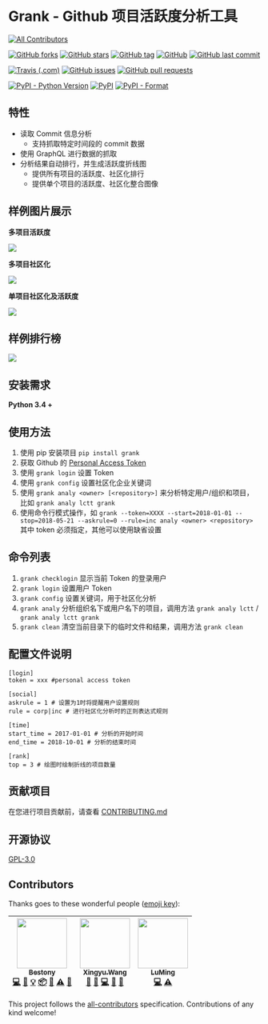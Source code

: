 # Grank -  Github 项目活跃度分析工具
[![All Contributors](https://img.shields.io/badge/all_contributors-3-orange.svg?style=flat-square)](#contributors)

[![GitHub forks](https://img.shields.io/github/forks/lctt/grank.svg?style=flat-square&label=Fork)](https://github.com/lctt/grank/) [![GitHub stars](https://img.shields.io/github/stars/lctt/grank.svg?style=flat-square&label=Stars)](https://github.com/lctt/grank/) [![GitHub tag](https://img.shields.io/github/tag/lctt/grank.svg?style=flat-square)](https://github.com/lctt/grank/) [![GitHub](https://img.shields.io/github/license/lctt/grank.svg?style=flat-square)](https://github.com/lctt/grank/) [![GitHub last commit](https://img.shields.io/github/last-commit/lctt/grank.svg?style=flat-square)](https://github.com/lctt/grank/)

[![Travis (.com)](https://img.shields.io/travis/com/LCTT/Grank.svg?style=flat-square)](https://travis-ci.com/LCTT/Grank)
[![GitHub issues](https://img.shields.io/github/issues/lctt/grank.svg?style=flat-square)](https://github.com/lctt/grank/)
[![GitHub pull requests](https://img.shields.io/github/issues-pr/lctt/grank.svg?style=flat-square)](https://github.com/lctt/grank/)


[![PyPI - Python Version](https://img.shields.io/pypi/pyversions/grank.svg?style=flat-square)](https://pypi.org/project/Grank/)
[![PyPI](https://img.shields.io/pypi/v/grank.svg?style=flat-square)](https://pypi.org/project/Grank/)
[![PyPI - Format](https://img.shields.io/pypi/format/grank.svg?style=flat-square)](https://pypi.org/project/Grank/)


## 特性

- 读取 Commit 信息分析
  - 支持抓取特定时间段的 commit 数据
- 使用 GraphQL 进行数据的抓取
- 分析结果自动排行，并生成活跃度折线图
  - 提供所有项目的活跃度、社区化排行
  - 提供单个项目的活跃度、社区化整合图像

## 样例图片展示

**多项目活跃度**

![](https://postimg.aliavv.com/newmbp/4g3wx.png)

**多项目社区化**

![](https://postimg.aliavv.com/newmbp/i5ni0.png)

**单项目社区化及活跃度**

![](https://postimg.aliavv.com/newmbp/wpoyf.png)

## 样例排行榜

![](https://postimg.aliavv.com/newmbp/emr57.jpg)

## 安装需求

**Python 3.4 +**

## 使用方法

1. 使用 pip 安装项目 `pip install grank`
2. 获取 Github 的 [Personal Access Token](https://github.com/settings/tokens)
3. 使用 `grank login` 设置 Token
4. 使用 `grank config` 设置社区化企业关键词
5. 使用 `grank analy <owner> [<repository>]` 来分析特定用户/组织和项目，比如 `grank analy lctt grank`
6. 使用命令行模式操作，如 `grank --token=XXXX --start=2018-01-01 --stop=2018-05-21 --askrule=0 --rule=inc analy <owner> <repository>` 其中 token 必须指定，其他可以使用缺省设置

## 命令列表

1. `grank checklogin` 显示当前 Token 的登录用户
2. `grank login` 设置用户 Token
3. `grank config` 设置关键词，用于社区化分析
4. `grank analy` 分析组织名下或用户名下的项目，调用方法 `grank analy lctt` / `grank analy lctt grank`
5. `grank clean` 清空当前目录下的临时文件和结果，调用方法 `grank clean`

## 配置文件说明

```
[login]
token = xxx #personal access token

[social]
askrule = 1 # 设置为1时将提醒用户设置规则
rule = corp|inc # 进行社区化分析时的正则表达式规则

[time]
start_time = 2017-01-01 # 分析的开始时间
end_time = 2018-10-01 # 分析的结束时间

[rank]
top = 3 # 绘图时绘制折线的项目数量
```

## 贡献项目

在您进行项目贡献前，请查看 [CONTRIBUTING.md](CONTRIBUTING.md)

## 开源协议

[GPL-3.0](LICENSE)

## Contributors

Thanks goes to these wonderful people ([emoji key](https://github.com/kentcdodds/all-contributors#emoji-key)):

<!-- ALL-CONTRIBUTORS-LIST:START - Do not remove or modify this section -->
<!-- prettier-ignore -->
| [<img src="https://avatars1.githubusercontent.com/u/13283837?v=4" width="100px;"/><br /><sub><b>Bestony</b></sub>](https://www.ixiqin.com/)<br />[💻](https://github.com/LCTT/Grank/commits?author=bestony "Code") [📖](https://github.com/LCTT/Grank/commits?author=bestony "Documentation") [💡](#example-bestony "Examples") [📦](#platform-bestony "Packaging/porting to new platform") [👀](#review-bestony "Reviewed Pull Requests") [⚠️](https://github.com/LCTT/Grank/commits?author=bestony "Tests") [🔧](#tool-bestony "Tools") | [<img src="https://avatars0.githubusercontent.com/u/128338?v=4" width="100px;"/><br /><sub><b>Xingyu.Wang</b></sub>](http://wxy.github.io/)<br />[💬](#question-wxy "Answering Questions") [🐛](https://github.com/LCTT/Grank/issues?q=author%3Awxy "Bug reports") [💻](https://github.com/LCTT/Grank/commits?author=wxy "Code") [👀](#review-wxy "Reviewed Pull Requests") [📢](#talk-wxy "Talks") | [<img src="https://avatars0.githubusercontent.com/u/218644?v=4" width="100px;"/><br /><sub><b>LuMing</b></sub>](https://github.com/luming)<br />[💻](https://github.com/LCTT/Grank/commits?author=luming "Code") [⚠️](https://github.com/LCTT/Grank/commits?author=luming "Tests") |
| :---: | :---: | :---: |
<!-- ALL-CONTRIBUTORS-LIST:END -->

This project follows the [all-contributors](https://github.com/kentcdodds/all-contributors) specification. Contributions of any kind welcome!